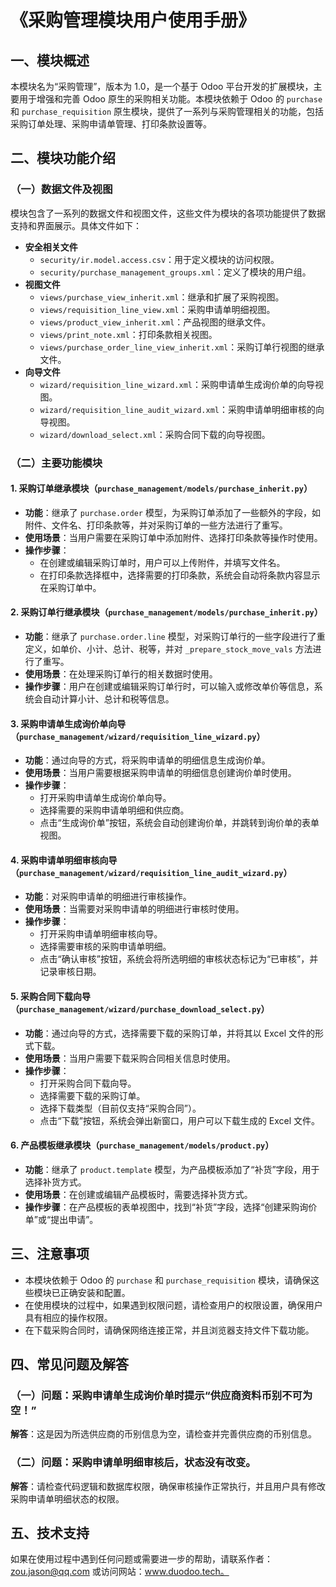# 《采购管理模块用户使用手册》

## 一、模块概述
本模块名为“采购管理”，版本为 1.0，是一个基于 Odoo 平台开发的扩展模块，主要用于增强和完善 Odoo 原生的采购相关功能。本模块依赖于 Odoo 的 `purchase` 和 `purchase_requisition` 原生模块，提供了一系列与采购管理相关的功能，包括采购订单处理、采购申请单管理、打印条款设置等。

## 二、模块功能介绍

### （一）数据文件及视图
模块包含了一系列的数据文件和视图文件，这些文件为模块的各项功能提供了数据支持和界面展示。具体文件如下：
- **安全相关文件**
    - `security/ir.model.access.csv`：用于定义模块的访问权限。
    - `security/purchase_management_groups.xml`：定义了模块的用户组。
- **视图文件**
    - `views/purchase_view_inherit.xml`：继承和扩展了采购视图。
    - `views/requisition_line_view.xml`：采购申请单明细视图。
    - `views/product_view_inherit.xml`：产品视图的继承文件。
    - `views/print_note.xml`：打印条款相关视图。
    - `views/purchase_order_line_view_inherit.xml`：采购订单行视图的继承文件。
- **向导文件**
    - `wizard/requisition_line_wizard.xml`：采购申请单生成询价单的向导视图。
    - `wizard/requisition_line_audit_wizard.xml`：采购申请单明细审核的向导视图。
    - `wizard/download_select.xml`：采购合同下载的向导视图。

### （二）主要功能模块

#### 1. 采购订单继承模块（`purchase_management/models/purchase_inherit.py`）
- **功能**：继承了 `purchase.order` 模型，为采购订单添加了一些额外的字段，如附件、文件名、打印条款等，并对采购订单的一些方法进行了重写。
- **使用场景**：当用户需要在采购订单中添加附件、选择打印条款等操作时使用。
- **操作步骤**：
    - 在创建或编辑采购订单时，用户可以上传附件，并填写文件名。
    - 在打印条款选择框中，选择需要的打印条款，系统会自动将条款内容显示在采购订单中。

#### 2. 采购订单行继承模块（`purchase_management/models/purchase_inherit.py`）
- **功能**：继承了 `purchase.order.line` 模型，对采购订单行的一些字段进行了重定义，如单价、小计、总计、税等，并对 `_prepare_stock_move_vals` 方法进行了重写。
- **使用场景**：在处理采购订单行的相关数据时使用。
- **操作步骤**：用户在创建或编辑采购订单行时，可以输入或修改单价等信息，系统会自动计算小计、总计和税等信息。

#### 3. 采购申请单生成询价单向导（`purchase_management/wizard/requisition_line_wizard.py`）
- **功能**：通过向导的方式，将采购申请单的明细信息生成询价单。
- **使用场景**：当用户需要根据采购申请单的明细信息创建询价单时使用。
- **操作步骤**：
    - 打开采购申请单生成询价单向导。
    - 选择需要的采购申请单明细和供应商。
    - 点击“生成询价单”按钮，系统会自动创建询价单，并跳转到询价单的表单视图。

#### 4. 采购申请单明细审核向导（`purchase_management/wizard/requisition_line_audit_wizard.py`）
- **功能**：对采购申请单的明细进行审核操作。
- **使用场景**：当需要对采购申请单的明细进行审核时使用。
- **操作步骤**：
    - 打开采购申请单明细审核向导。
    - 选择需要审核的采购申请单明细。
    - 点击“确认审核”按钮，系统会将所选明细的审核状态标记为“已审核”，并记录审核日期。

#### 5. 采购合同下载向导（`purchase_management/wizard/purchase_download_select.py`）
- **功能**：通过向导的方式，选择需要下载的采购订单，并将其以 Excel 文件的形式下载。
- **使用场景**：当用户需要下载采购合同相关信息时使用。
- **操作步骤**：
    - 打开采购合同下载向导。
    - 选择需要下载的采购订单。
    - 选择下载类型（目前仅支持“采购合同”）。
    - 点击“下载”按钮，系统会弹出新窗口，用户可以下载生成的 Excel 文件。

#### 6. 产品模板继承模块（`purchase_management/models/product.py`）
- **功能**：继承了 `product.template` 模型，为产品模板添加了“补货”字段，用于选择补货方式。
- **使用场景**：在创建或编辑产品模板时，需要选择补货方式。
- **操作步骤**：在产品模板的表单视图中，找到“补货”字段，选择“创建采购询价单”或“提出申请”。

## 三、注意事项
- 本模块依赖于 Odoo 的 `purchase` 和 `purchase_requisition` 模块，请确保这些模块已正确安装和配置。
- 在使用模块的过程中，如果遇到权限问题，请检查用户的权限设置，确保用户具有相应的操作权限。
- 在下载采购合同时，请确保网络连接正常，并且浏览器支持文件下载功能。

## 四、常见问题及解答
### （一）问题：采购申请单生成询价单时提示“供应商资料币别不可为空！”
**解答**：这是因为所选供应商的币别信息为空，请检查并完善供应商的币别信息。

### （二）问题：采购申请单明细审核后，状态没有改变。
**解答**：请检查代码逻辑和数据库权限，确保审核操作正常执行，并且用户具有修改采购申请单明细状态的权限。

## 五、技术支持
如果在使用过程中遇到任何问题或需要进一步的帮助，请联系作者：zou.jason@qq.com 或访问网站：www.duodoo.tech。